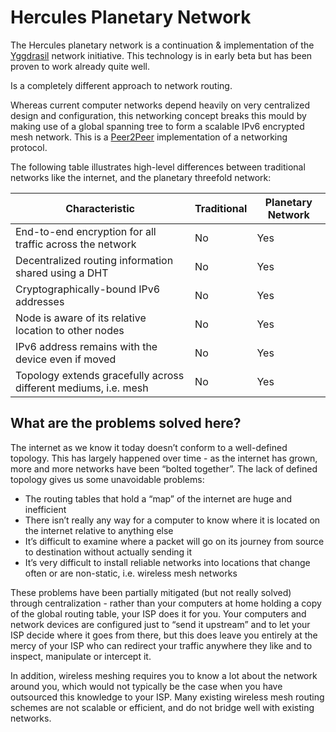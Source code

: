 # Hercules Planetary Network


The Hercules planetary network is a continuation & implementation of the [Yggdrasil](https://yggdrasil-network.github.io/about.html) network initiative. This technology is in early beta but has been proven to work already quite well.

Is a completely different approach to network routing. 

Whereas current computer networks depend heavily on very centralized design and configuration, this networking concept breaks this mould by making use of a global spanning tree to form a scalable IPv6 encrypted mesh network.  This is a [Peer2Peer](threefold__peer2peer) implementation of a networking protocol.

The following table illustrates high-level differences between traditional networks like the internet, and the planetary threefold network:

| Characteristic |	Traditional |	Planetary Network |
|---------------|-------------|---------------|
| End-to-end encryption for all traffic across the network |No | Yes |
| Decentralized routing information shared using a DHT | No |	Yes |
| Cryptographically-bound IPv6 addresses |	No 	| Yes |
| Node is aware of its relative location to other nodes 	| No | 	Yes |
| IPv6 address remains with the device even if moved |	No 	| Yes |
| Topology extends gracefully across different mediums, i.e. mesh |	No |	Yes |

## What are the problems solved here?

The internet as we know it today doesn’t conform to a well-defined topology. This has largely happened over time - as the internet has grown, more and more networks have been “bolted together”. The lack of defined topology gives us some unavoidable problems:

- The routing tables that hold a “map” of the internet are huge and inefficient
- There isn’t really any way for a computer to know where it is located on the internet relative to anything else
- It’s difficult to examine where a packet will go on its journey from source to destination without actually sending it
- It’s very difficult to install reliable networks into locations that change often or are non-static, i.e. wireless mesh networks

These problems have been partially mitigated (but not really solved) through centralization - rather than your computers at home holding a copy of the global routing table, your ISP does it for you. Your computers and network devices are configured just to “send it upstream” and to let your ISP decide where it goes from there, but this does leave you entirely at the mercy of your ISP who can redirect your traffic anywhere they like and to inspect, manipulate or intercept it.

In addition, wireless meshing requires you to know a lot about the network around you, which would not typically be the case when you have outsourced this knowledge to your ISP. Many existing wireless mesh routing schemes are not scalable or efficient, and do not bridge well with existing networks.
